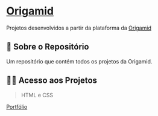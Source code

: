 # [Origamid](https://www.origamid.com/)
Projetos desenvolvidos a partir da plataforma da [Origamid](https://www.origamid.com/)

## 📖 Sobre o Repositório

Um repositório que contém todos os projetos da Origamid.

## 👨‍💻 Acesso aos Projetos
>HTML e CSS

[Portfólio](https://deivisondelmiro.github.io/origamid-projetos/portfolio/index.html)